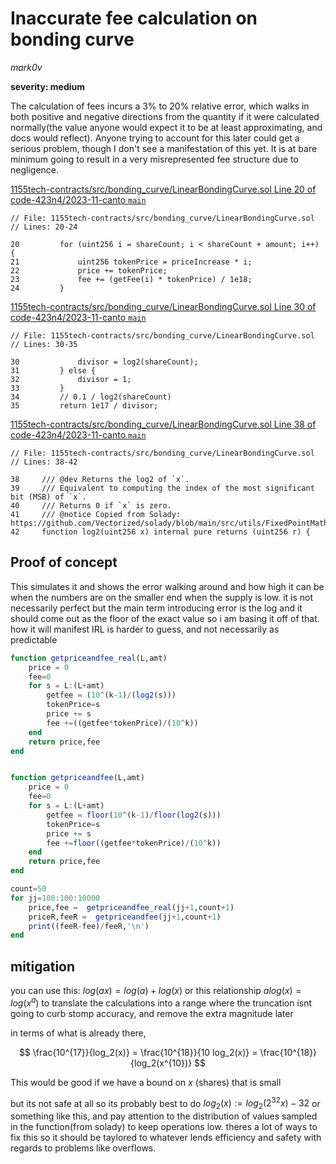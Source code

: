 #  Inaccurate fee calculation on bonding curve

*mark0v*

**severity: medium**

The calculation of fees incurs a 3% to 20% relative error, which walks in both positive and negative directions from the quantity if it were calculated normally(the value anyone would expect it to be at least approximating, and docs would reflect). Anyone trying to account for this later could get a serious problem, though I don't see a manifestation of this yet. It is at bare minimum going to result in a very misrepresented fee structure due to negligence. 

[1155tech-contracts/src/bonding_curve/LinearBondingCurve.sol Line 20 of code-423n4/2023-11-canto ``main``](https://github.com/code-423n4/2023-11-canto/tree/335930cd53cf9a137504a57f1215be52c6d67cb3/1155tech-contracts/src/bonding_curve/LinearBondingCurve.sol#L20)
```solidity
// File: 1155tech-contracts/src/bonding_curve/LinearBondingCurve.sol
// Lines: 20-24

20         for (uint256 i = shareCount; i < shareCount + amount; i++) {
21             uint256 tokenPrice = priceIncrease * i;
22             price += tokenPrice;
23             fee += (getFee(i) * tokenPrice) / 1e18;
24         }
```


[1155tech-contracts/src/bonding_curve/LinearBondingCurve.sol Line 30 of code-423n4/2023-11-canto ``main``](https://github.com/code-423n4/2023-11-canto/tree/335930cd53cf9a137504a57f1215be52c6d67cb3/1155tech-contracts/src/bonding_curve/LinearBondingCurve.sol#L30)
```solidity
// File: 1155tech-contracts/src/bonding_curve/LinearBondingCurve.sol
// Lines: 30-35

30             divisor = log2(shareCount);
31         } else {
32             divisor = 1;
33         }
34         // 0.1 / log2(shareCount)
35         return 1e17 / divisor;
```

[1155tech-contracts/src/bonding_curve/LinearBondingCurve.sol Line 38 of code-423n4/2023-11-canto ``main``](https://github.com/code-423n4/2023-11-canto/tree/335930cd53cf9a137504a57f1215be52c6d67cb3/1155tech-contracts/src/bonding_curve/LinearBondingCurve.sol#L38)
```solidity
// File: 1155tech-contracts/src/bonding_curve/LinearBondingCurve.sol
// Lines: 38-42

38     /// @dev Returns the log2 of `x`.
39     /// Equivalent to computing the index of the most significant bit (MSB) of `x`.
40     /// Returns 0 if `x` is zero.
41     /// @notice Copied from Solady: https://github.com/Vectorized/solady/blob/main/src/utils/FixedPointMathLib.sol
42     function log2(uint256 x) internal pure returns (uint256 r) {
```


Proof of concept
----------------

This simulates it and shows the error walking around and how high it can be when the numbers are on the smaller end when the supply is low. it is not necessarily perfect but the main term introducing error is the log and it should come out as the floor of the exact value so i am basing it off of that. how it will manifest IRL is harder to guess, and not necessarily as predictable  



```julia
function getpriceandfee_real(L,amt)
    price = 0
    fee=0
    for s = L:(L+amt)
        getfee = (10^(k-1)/(log2(s)))
        tokenPrice=s
        price += s
        fee +=((getfee*tokenPrice)/(10^k))
    end
    return price,fee
end


function getpriceandfee(L,amt)
    price = 0
    fee=0
    for s = L:(L+amt)
        getfee = floor(10^(k-1)/floor(log2(s)))
        tokenPrice=s
        price += s
        fee +=floor((getfee*tokenPrice)/(10^k))
    end
    return price,fee
end

count=50
for jj=100:100:10000
    price,fee =  getpriceandfee_real(jj+1,count+1)
    priceR,feeR =  getpriceandfee(jj+1,count+1)
    print((feeR-fee)/feeR,'\n')
end
```


mitigation
----------

you can use this: $log(a x) = log(a)+log(x)$ or this relationship $a log(x) = log(x^a)$ to translate the calculations into a range where the truncation isnt going to curb stomp accuracy, and remove the extra magnitude later

in terms of what is already there, 

$$
\frac{10^{17}}{log_2(x)} = \frac{10^{18}}{10 log_2(x)} = \frac{10^{18}}{log_2(x^{10})}
$$

This would be good if we have a bound on $x$ (shares) that is small

but its not safe at all so its probably best to do $log_2(x) := log_2(2^{32} x) - 32$ or something like this, and pay attention to the distribution of values sampled in the function(from solady) to keep operations low.  theres a lot of ways to fix this so it should be taylored to whatever lends efficiency and safety with regards to problems like overflows. 

